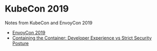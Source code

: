 # KubeCon 2019

Notes from KubeCon and EnvoyCon 2019

* [EnvoyCon 2019](envoycon2019/README.md)
* [Containing the Container: Developer Experience vs Strict Security Posture](containingTheContainer/README.md)